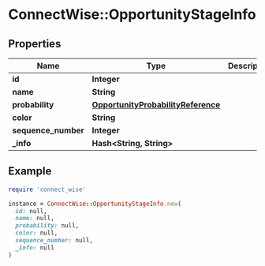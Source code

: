 # ConnectWise::OpportunityStageInfo

## Properties

| Name | Type | Description | Notes |
| ---- | ---- | ----------- | ----- |
| **id** | **Integer** |  | [optional] |
| **name** | **String** |  | [optional] |
| **probability** | [**OpportunityProbabilityReference**](OpportunityProbabilityReference.md) |  | [optional] |
| **color** | **String** |  | [optional] |
| **sequence_number** | **Integer** |  | [optional] |
| **_info** | **Hash&lt;String, String&gt;** |  | [optional] |

## Example

```ruby
require 'connect_wise'

instance = ConnectWise::OpportunityStageInfo.new(
  id: null,
  name: null,
  probability: null,
  color: null,
  sequence_number: null,
  _info: null
)
```

